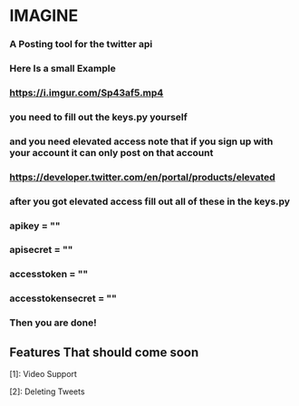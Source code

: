 # IMAGINE
### A Posting tool for the twitter api
### Here Is a small Example
### https://i.imgur.com/Sp43af5.mp4

### you need to fill out the keys.py yourself

### and you need elevated access note that if you sign up with your account it can only post on that account
### https://developer.twitter.com/en/portal/products/elevated
### after you got elevated access fill out all of these in the keys.py
### apikey = ""
### apisecret = ""
### accesstoken = ""
### accesstokensecret = ""

### Then you are done!

Features That should come soon
---

[1]: Video Support

[2]: Deleting Tweets
